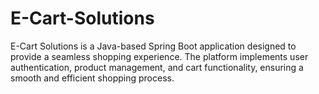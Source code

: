 # E-Cart-Solutions
E-Cart Solutions is a Java-based Spring Boot application designed to provide a seamless shopping experience. The platform implements user authentication, product management, and cart functionality, ensuring a smooth and efficient shopping process.
